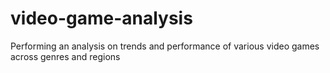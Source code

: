# video-game-analysis
Performing an analysis on trends and performance of various video games across genres and regions
